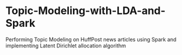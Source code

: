 # Topic-Modeling-with-LDA-and-Spark
Performing Topic Modeling on HuffPost news articles using Spark and implementing Latent Dirichlet allocation algorithm
